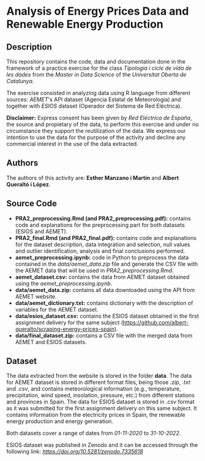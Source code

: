# Analysis of Energy Prices Data and Renewable Energy Production

## Description

This repository contains the code, data and documentation done in the framework
of a practice exercise for the class *Tipologia i cicle de vida de les dades*
from the *Master in Data Science* of the *Universitat Oberta de Catalunya*.

The exercise consisted in analyzing data using R language from different sources: *AEMET*'s API 
dataset (Agencia Estatal de Meteorologia) and together with *ESIOS* dataset (Operador del Sistema 
de Red Eléctrica).

**Disclaimer:** Express consent has been given by *Red Eléctrica de España*, the
source and propietary of the data, to perform this exercise and under no
circumstance they support the reutilization of the data. We express our
intention to use the data for the purpose of the activity and decline any
commercial interest in the use of the data extracted.

## Authors 

The authors of this activity are: **Esther Manzano i Martín** and **Albert
Queraltó i López**.

## Source Code

* **PRA2_preprocessing.Rmd (and PRA2_preprocessing.pdf):** contains code and explanations for the preprocessing part for both datasets (ESIOS and AEMET).
* **PRA2_final.Rmd (and PRA2_final.pdf):** contains code and explanations for the dataset description, data integration and selection, null values and outlier identification, analysis and final conclusions performed.
* **aemet_preprocessing.ipynb:** code in Python to preprocess the data contained in the *data/aemet_data.zip* file and generate the CSV file with the AEMET data that will be used in *PRA2_preprocessing.Rmd*.
* **aemet_dataset.csv:** contains the data from AEMET dataset obtained using the *aemet_preprocessing.ipynb*.
* **data/aemet_data.zip:** contains all data downloaded using the API from AEMET website.
* **data/aemet_dictionary.txt:** contains dictionary with the description of variables for the AEMET dataset.
* **data/esios_dataset.csv:** contains the ESIOS dataset obtained in the first assignment delivery for the same subject (https://github.com/albert-queralto/scraping-energy-prices-spain).
* **data/final_dataset.zip:** contains a CSV file with the merged data from AEMET and ESIOS datasets.

## Dataset

The data extracted from the website is stored in the folder **data**. The data for AEMET dataset is stored in different format files, being those *.zip*, *.txt* and *.csv*, and contains meteorological information (e.g., temperature, precipitation, wind speed, insolation, pressure, etc.) from different stations and provinces in Spain. The data for ESIOS dataset is stored in *.csv* format as it was submitted for the first assignment delivery on this same subject. It contains information from the electricity prices in Spain, the renewable energy production and energy generation.

Both datasets cover a range of dates from *01-11-2020* to *31-10-2022*.

ESIOS dataset was published in Zenodo and it can be accessed through the following link: *https://doi.org/10.5281/zenodo.7335618*

